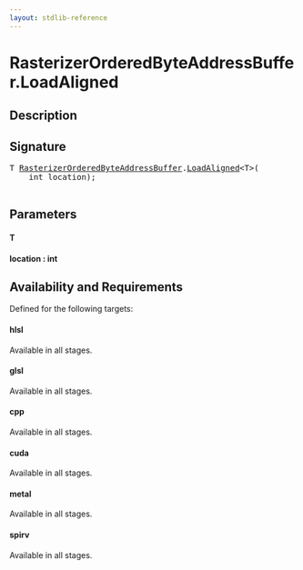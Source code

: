 ```yaml
---
layout: stdlib-reference
---
```


# RasterizerOrderedByteAddressBuffer\.LoadAligned

## Description





## Signature 

<pre>
<span class="code_type">T</span> <a href="/stdlib-reference/types/RasterizerOrderedByteAddressBuffer/index" class="code_type">RasterizerOrderedByteAddressBuffer</a>.<a href="/stdlib-reference/types/RasterizerOrderedByteAddressBuffer/LoadAligned">LoadAligned</a>&lt;<span class="code_type">T</span>&gt;(
    <span class="code_keyword">int</span> <span class='code_param'>location</span>);

</pre>

## Parameters

#### T
#### location  : int

## Availability and Requirements

Defined for the following targets:

#### hlsl
Available in all stages.

#### glsl
Available in all stages.

#### cpp
Available in all stages.

#### cuda
Available in all stages.

#### metal
Available in all stages.

#### spirv
Available in all stages.



